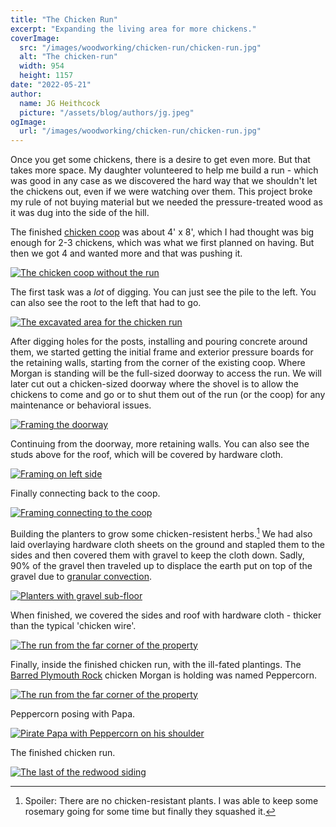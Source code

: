 ```yaml
---
title: "The Chicken Run"
excerpt: "Expanding the living area for more chickens."
coverImage:
  src: "/images/woodworking/chicken-run/chicken-run.jpg"
  alt: "The chicken-run"
  width: 954
  height: 1157
date: "2022-05-21"
author:
  name: JG Heithcock
  picture: "/assets/blog/authors/jg.jpeg"
ogImage:
  url: "/images/woodworking/chicken-run/chicken-run.jpg"
---
```


Once you get some chickens, there is a desire to get even more. But that takes
more space. My daughter volunteered to help me build a run - which was good in
any case as we discovered the hard way that we shouldn't let the chickens out,
even if we were watching over them. This project broke my rule of not buying
material but we needed the pressure-treated wood as it was dug into the side
of the hill.

The finished [chicken coop](/woodworking/chicken-coop) was about 4' x 8', which
I had thought was big enough for 2-3 chickens, which was what we first planned
on having. But then we got 4 and wanted more and that was pushing it.

<a href="/images/woodworking/chicken-run/chicken-coop-from-below.jpg">
<img src="/images/woodworking/chicken-run/chicken-coop-from-below.jpg"
class="mapBorder" alt="The chicken coop without the run" />
</a>

The first task was a *lot* of digging. You can just see the pile to the left.
You can also see the root to the left that had to go.

<a href="/images/woodworking/chicken-run/digging-the-foundation-root.jpg">
<img src="/images/woodworking/chicken-run/digging-the-foundation-root.jpg"
class="mapBorder" alt="The excavated area for the chicken run" />
</a>

After digging holes for the posts, installing and pouring concrete around them,
we started getting the initial frame and exterior pressure boards for the
retaining walls, starting from the corner of the existing coop. Where Morgan is
standing will be the full-sized doorway to access the run. We will later cut out
a chicken-sized doorway where the shovel is to allow the chickens to come and go
or to shut them out of the run (or the coop) for any maintenance or behavioral
issues.

<a href="/images/woodworking/chicken-run/doorway.jpg">
<img src="/images/woodworking/chicken-run/doorway.jpg"
class="mapBorder" alt="Framing the doorway" />
</a>

Continuing from the doorway, more retaining walls. You can also see the studs
above for the roof, which will be covered by hardware cloth.

<a href="/images/woodworking/chicken-run/frame-corner-left.jpg">
<img src="/images/woodworking/chicken-run/frame-corner-left.jpg"
class="mapBorder" alt="Framing on left side" />
</a>

Finally connecting back to the coop.

<a href="/images/woodworking/chicken-run/frame-corner-coop.jpg">
<img src="/images/woodworking/chicken-run/frame-corner-coop.jpg"
class="mapBorder" alt="Framing connecting to the coop" />
</a>

Building the planters to grow some chicken-resistent herbs.[^1] We had also laid
overlaying hardware cloth sheets on the ground and stapled them to the sides and
then covered them with gravel to keep the cloth down. Sadly, 90% of the gravel
then traveled up to displace the earth put on top of the gravel due to [granular
convection](https://en.wikipedia.org/wiki/Granular_convection).

<a href="/images/woodworking/chicken-run/frame-with-planter.jpg">
<img src="/images/woodworking/chicken-run/frame-with-planter.jpg"
class="mapBorder" alt="Planters with gravel sub-floor" />
</a>

When finished, we covered the sides and roof with hardware cloth - thicker than
the typical 'chicken wire'.

<a href="/images/woodworking/chicken-run/exterior-from-street.jpg">
<img src="/images/woodworking/chicken-run/exterior-from-street.jpg"
class="mapBorder" alt="The run from the far corner of the property" />
</a>

Finally, inside the finished chicken run, with the ill-fated plantings. The
[Barred Plymouth Rock](
https://www.getstronganimals.com/post/all-about-the-barred-plymouth-rock-breed)
chicken Morgan is holding was named Peppercorn.

<a href="/images/woodworking/chicken-run/interior-right.jpg">
<img src="/images/woodworking/chicken-run/interior-right.jpg"
class="mapBorder" alt="The run from the far corner of the property" />
</a>

Peppercorn posing with Papa.

<a href="/images/woodworking/chicken-run/papa-with-peppercorn.jpg">
<img src="/images/woodworking/chicken-run/papa-with-peppercorn.jpg"
class="mapBorder" alt="Pirate Papa with Peppercorn on his shoulder" />
</a>

The finished chicken run.

<a href="/images/woodworking/chicken-run/chicken-run.jpg">
<img src="/images/woodworking/chicken-run/chicken-run.jpg"
class="mapBorder" alt="The last of the redwood siding" />
</a>

[^1]: Spoiler: There are no chicken-resistant plants. I was able to keep some
rosemary going for some time but finally they squashed it.